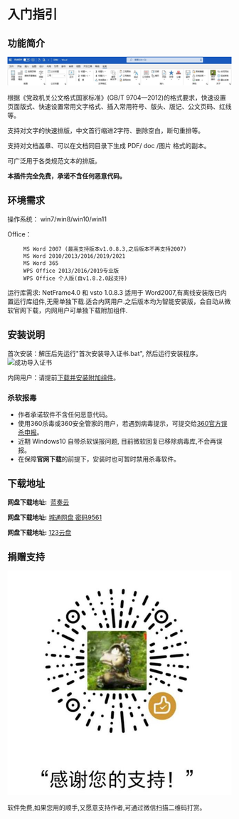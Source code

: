 # 入门指引

## 功能简介

![小恐龙公文排版助手](img/xklbanner.jpg "公文助手")

根据《党政机关公文格式国家标准》(GB/T 9704—2012)的格式要求，快速设置页面版式、快速设置常用文字格式、插入常用符号、版头、版记、公文页码、红线等。

支持对文字的快速排版，中文首行缩进2字符、删除空白，断句重排等。

支持对文档盖章、可以在文档同目录下生成 PDF/ doc /图片 格式的副本。

可广泛用于各类规范文本的排版。


**本插件完全免费，承诺不含任何恶意代码。**

## 环境需求

操作系统： win7/win8/win10/win11

Office： 

         MS Word 2007 (最高支持版本v1.0.8.3,之后版本不再支持2007)
         MS Word 2010/2013/2016/2019/2021
         MS Word 365
         WPS Office 2013/2016/2019专业版
         WPS Office 个人版(自v1.8.2.0起支持)

运行库需求: NetFrame4.0 和 vsto
<Note type="tip">
1.0.8.3 适用于 Word2007,有离线安装版已内置运行库组件,无需单独下载.适合内网用户.之后版本均为智能安装版，会自动从微软官网下载，内网用户可单独下载附加组件.
</Note>

## 安装说明

首次安装：解压后先运行"首次安装导入证书.bat", 然后运行安装程序。
![成功导入证书](img/cert.png "导入证书")

内网用户：请提前[下载并安装附加组件](https://xkonglong.lanzoui.com/iZeNBvv5tef)。

### 杀软报毒

+ 作者承诺软件不含任何恶意代码。
+ 使用360杀毒或360安全管家的用户，若遇到病毒提示，可提交给[360官方误杀申报](http://sampleup.sd.360.cn/index.php)。
+ 近期 Windows10 自带杀软误报问题, 目前微软回复已移除病毒库,不会再误报。
+ 在保障**官网下载**的前提下，安装时也可暂时禁用杀毒软件。

## 下载地址

**网盘下载地址:**  [蓝奏云](https://xkonglong.lanzoux.com/b00dbbvcj)

**网盘下载地址:**  [城通网盘 密码9561](https://url38.ctfile.com/d/15334738-33069050-4ebf20) 

**网盘下载地址:**  [123云盘](https://www.123pan.com/s/BYLA-CZwHv)

## 捐赠支持

![赞赏码](img/zsm.jpg)

软件免费,如果您用的顺手,又愿意支持作者,可通过微信扫描二维码打赏。



